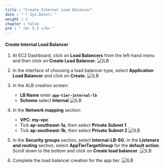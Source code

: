 ```yaml
---
title : "Create Internal Load Balancer"
date : "`r Sys.Date()`"
weight : 3
chapter : false
pre : " <b> 5.3 </b> "
---
```


#### Create Internal Load Balancer

1. At EC2 Dashboard, click on **Load Balancers** from the left-hand menu and then click on **Create Load Balancer**.
![ILB](/workshop01-AWS-FCJ-2024/images/5-3/01.png?width=50pc)

2. In the interface of choosing a load balancer type, select **Application Load Balancer** and click on **Create**.
![ILB](/workshop01-AWS-FCJ-2024/images/5-3/02.png?width=50pc)

3. In the ALB creation screen:
    - **LB Name** enter **`app-tier-internal-lb`**
    - **Scheme** select **Internal**
![ILB](/workshop01-AWS-FCJ-2024/images/5-3/03.png?width=50pc)

4. In the **Network mapping** section:
    - **VPC: my-vpc**
    - Tick **ap-southeast-1a**, then select **Private Subnet 1**
    - Tick **ap-southeast-1b**, then select **Private Subnet 2**
![ILB](/workshop01-AWS-FCJ-2024/images/5-3/04.png?width=50pc)

5. In the **Security groups** section, select **Internal-LB-SG**. In the **Listeners and routing** section, select **AppTierTargetGroup** for the **default action**. Scroll down to the bottom and click on **Create load balancer**.
![ILB](/workshop01-AWS-FCJ-2024/images/5-3/05.png?width=50pc)

6. Complete the load balancer creation for the app tier.
![ILB](/workshop01-AWS-FCJ-2024/images/5-3/06.png?width=50pc)

